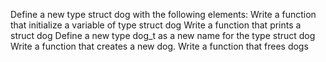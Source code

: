 Define a new type struct dog with the following elements:
Write a function that initialize a variable of type struct dog
Write a function that prints a struct dog
Define a new type dog_t as a new name for the type struct dog
Write a function that creates a new dog.
Write a function that frees dogs

